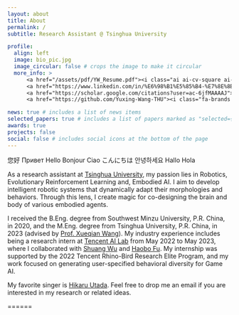 ```yaml
---
layout: about
title: About
permalink: /
subtitle: Research Assistant @ Tsinghua University

profile:
  align: left
  image: bio_pic.jpg
  image_circular: false # crops the image to make it circular
  more_info: >
      <a href="/assets/pdf/YW_Resume.pdf"><i class="ai ai-cv-square ai-2x"></i></a>
      <a href="https://www.linkedin.com/in/%E6%98%B1%E5%85%B4-%E7%8E%8B-a69137309/"><i class="fa-brands fa-linkedin fa-2x"></i></a>
      <a href="https://scholar.google.com/citations?user=ac-6jfMAAAAJ"><i class="ai ai-google-scholar-square ai-2x"></i></a>
      <a href="https://github.com/Yuxing-Wang-THU"><i class="fa-brands fa-square-github fa-2x"></i></a>

news: true # includes a list of news items
selected_papers: true # includes a list of papers marked as "selected={true}"
awards: true
projects: false
social: false # includes social icons at the bottom of the page
---
```

您好 Привет Hello Bonjour Ciao こんにちは 안녕하세요 Hallo Hola

As a research assistant at [Tsinghua University](https://www.tsinghua.edu.cn/), my passion lies in Robotics, Evolutionary Reinforcement Learning and, Embodied AI. I aim to develop intelligent robotic systems that dynamically adapt their morphologies and behaviors. Through this lens, I create magic for co-designing the brain and body of various embodied agents.

I received the B.Eng. degree from Southwest Minzu University, P.R. China, in 2020, and the M.Eng. degree from Tsinghua University, P.R. China, in 2023 (advised by [Prof. Xueqian Wang](https://scholar.google.com/citations?user=h9dN_ykAAAAJ&hl=zh-CN)). My industry experience includes being a research intern at [Tencent AI Lab](https://ai.tencent.com/ailab/) from May 2022 to May 2023, where I collaborated with [Shuang Wu](https://scholar.google.com/citations?hl=zh-CN&user=_MtBmxkAAAAJ) and [Haobo Fu](https://haobofu.github.io/). My internship was supported by the 2022 Tencent Rhino-Bird Research Elite Program, and my work focused on generating user-specified behavioral diversity for Game AI.

My favorite singer is [Hikaru Utada](https://en.wikipedia.org/wiki/Hikaru_Utada). Feel free to drop me an email if you are interested in my research or related ideas.


======
<script type="text/javascript" src="//rf.revolvermaps.com/0/0/1.js?i=5la4vnho5tp&amp;s=206&amp;m=0&amp;v=true&amp;r=false&amp;b=000000&amp;n=false&amp;c=ff0000" async="async"></script>